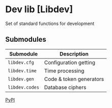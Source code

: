# Dev lib [Libdev]
Set of standard functions for development

## Submodules
Submodule | Description
---|----
` libdev.cfg ` | Configuration getting
` libdev.time ` | Time processing
` libdev.gen ` | Code & token generators
` libdev.codes ` | Database ciphers

[PyPI](https://pypi.org/project/libdev/)

